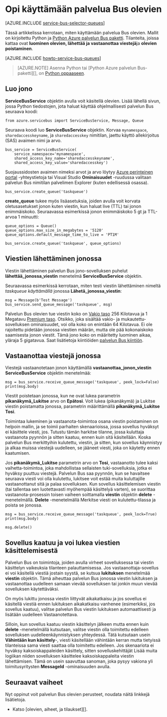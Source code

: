<properties 
    pageTitle="Voit käyttää palvelun Bus olevien Python | Microsoft Azure" 
    description="Opettele käyttämään Python peräisin olevien Azure palvelun Bus." 
    services="service-bus" 
    documentationCenter="python" 
    authors="sethmanheim" 
    manager="timlt" 
    editor=""/>

<tags 
    ms.service="service-bus" 
    ms.workload="na" 
    ms.tgt_pltfrm="na" 
    ms.devlang="python" 
    ms.topic="article" 
    ms.date="09/21/2016" 
    ms.author="sethm;lmazuel"/>


# <a name="how-to-use-service-bus-queues"></a>Opi käyttämään palvelua Bus olevien

[AZURE.INCLUDE [service-bus-selector-queues](../../includes/service-bus-selector-queues.md)]

Tässä artikkelissa kerrotaan, miten käyttämään palvelua Bus olevien. Mallit on kirjoitettu Python ja [Python Azure palvelun Bus paketti][]. Tilanteita, joissa kattaa ovat **luominen olevien, lähettää ja vastaanottaa viestejä**ja **olevien poistaminen**.

[AZURE.INCLUDE [howto-service-bus-queues](../../includes/howto-service-bus-queues.md)]

> [AZURE.NOTE] Asenna Python tai [Python Azure palvelun Bus-paketti][], on [Python oppaaseen](../python-how-to-install.md).

## <a name="create-a-queue"></a>Luo jono

**ServiceBusService** objektin avulla voit käsitellä olevien. Lisää lähellä sivun, jossa Python tiedostojen, jota haluat käyttää ohjelmallisesti palvelun Bus seuraava koodi:

```
from azure.servicebus import ServiceBusService, Message, Queue
```

Seuraava koodi luo **ServiceBusService** objektin. Korvaa `mynamespace`, `sharedaccesskeyname`, ja `sharedaccesskey` nimitilan, jaettu käyttö allekirjoitus (SAS) avaimen nimi ja arvo.

```
bus_service = ServiceBusService(
    service_namespace='mynamespace',
    shared_access_key_name='sharedaccesskeyname',
    shared_access_key_value='sharedaccesskey')
```

Suojaussidosten avaimen nimeksi arvot ja arvo löytyy [Azure perinteinen portal][] -yhteystietoja tai Visual Studio **Ominaisuudet** -ruudussa valitaan palvelun Bus nimitilan palvelimen Explorer (kuten edellisessä osassa).

```
bus_service.create_queue('taskqueue')
```

**create_queue** tukee myös lisäasetuksia, joiden avulla voit korvata oletusasetukset jonon kuten viestin, kun haluat live (TTL) tai jonon enimmäiskoko. Seuraavassa esimerkissä jonon enimmäiskoko 5 gt ja TTL-arvoa 1 minuutti:

```
queue_options = Queue()
queue_options.max_size_in_megabytes = '5120'
queue_options.default_message_time_to_live = 'PT1M'

bus_service.create_queue('taskqueue', queue_options)
```

## <a name="send-messages-to-a-queue"></a>Viestien lähettäminen jonossa

Viestin lähettäminen palvelun Bus jono-sovelluksen puhelut **lähettää\_jonossa\_viestin** menetelmä **ServiceBusService** objektin.

Seuraavassa esimerkissä kerrotaan, miten testi viestin lähettäminen nimeltä *taskqueue käyttämällä* jonossa **Lähetä\_jonossa\_viestin**:

```
msg = Message(b'Test Message')
bus_service.send_queue_message('taskqueue', msg)
```

Palvelun Bus olevien tue viestin koko on [Vakio taso](service-bus-premium-messaging.md) 256 Kilotavua ja 1 Megatavu [Premium taso](service-bus-premium-messaging.md). Otsikko, joka sisältää vakio- ja mukautettu-sovelluksen ominaisuudet, voi olla koko on enintään 64 Kilotavua. Ei ole rajoitettu pidetään jonossa viestien määrän, mutta ole pää kokonaiskoko saamisesta jonon viestit. Tämä jono koko on määritetty luominen aikaa, yläraja 5 gigatavua. Saat lisätietoja kiintiöiden [palvelun Bus kiintiön][].

## <a name="receive-messages-from-a-queue"></a>Vastaanottaa viestejä jonossa

Viestejä vastaanotetaan jonon käyttämällä **vastaanottaa\_jonon\_viestin** **ServiceBusService** objektin menetelmää:

```
msg = bus_service.receive_queue_message('taskqueue', peek_lock=False)
print(msg.body)
```

Viestit poistetaan jonossa, kun ne ovat lukea parametrin **pikanäkymä\_Lukitse** arvo on **Epätosi**. Voit lukea (pikanäkymä) ja Lukitse viestin poistamatta jonossa, parametrin määrittämällä **pikanäkymä\_Lukitse** **Tosi**.

Toimintaa lukeminen ja vastaanota-toimintoa osana viestin poistaminen on helpoin mallin, ja se toimii parhaiten skenaarioissa, jossa sovellus hyväksyt ei käsittele viesti, jos. Tutustu tämän harkitse tilanne, jossa kuluttaja vastaanota pyynnön ja sitten kaatuu, ennen kuin sitä käsitellään. Koska palvelun Bus merkittyihin kulutettu, viestin, ja sitten, kun sovellus käynnistyy ja alkaa muissa viestejä uudelleen, se jääneet viesti, joka on käytetty ennen kaatumisen.

Jos **pikanäkymä\_Lukitse** parametrin arvo on **Tosi**, vastaanotto tulee kaksi vaihetta-toimintoa, joka mahdollistaa sellaisten tuki-sovelluksia, jotka ei hyväksy puuttuu viestejä. Palvelun Bus saa pyynnön, kun se havaitsee seuraava viesti voi olla kulutettu, lukitsee voit estää muita kuluttajille vastaanottanut sitä ja palaa sovelluksen. Kun sovellus käsittelemisen viestin (tai tallentaa sen luotettavasti myöhempää käsittelyä varten), se suorittaa vastaanota-prosessin toisen vaiheen soittamalla **viestin** objektin **delete** -menetelmällä. **Delete** -menetelmällä Merkitse viesti on kulutettu-tilassa ja poista se jonossa.

```
msg = bus_service.receive_queue_message('taskqueue', peek_lock=True)
print(msg.body)

msg.delete()
```

## <a name="how-to-handle-application-crashes-and-unreadable-messages"></a>Sovellus kaatuu ja voi lukea viestien käsittelemisestä

Palvelun Bus on toimintoja, joiden avulla virheet sovelluksessa tai viestin käsittelyn vaikeuksia tilanteen palauttamisessa. Jos vastaanottaja-sovellus ei voi käsitellä viestiä jostain syystä, se kutsua **lukituksen** menetelmää **viestin** objektin. Tämä aiheuttaa palvelun Bus jonossa viestin lukituksen ja vastaanottaa uudelleen samaan vievää sovelluksen tai jonkin muun vievää sovelluksen käytettäväksi.

On myös lukittu jonossa viestin liittyvät aikakatkaisu ja jos sovellus ei käsitellä viestiä ennen lukituksen aikakatkaisu vanhenee (esimerkiksi, jos sovellus kaatuu), valitse palvelun Bus viestin lukituksen automaattisesti ja lisätään uudelleen Vastaanotettava.

Silloin, kun sovellus kaatuu viestin käsittelyn jälkeen mutta ennen kuin **delete** -menetelmällä kutsutaan, valitse viestin olla toimitettu edelleen sovelluksen uudelleenkäynnistyksen yhteydessä. Tätä kutsutaan usein **Vähintään kun käsittely**-, viesti käsitellään vähintään kerran mutta tietyissä tilanteissa sama viesti saattaa olla toimitettu edelleen. Jos skenaariota ei hyväksy kaksoiskappaleiden käsittely, sitten sovelluskehittäjät Lisää muita logiikan niiden sovelluksen käsittelee kaksoiskappaleita viestin lähettämisen. Tämä on usein saavuttaa sanoman, joka pysyy vakiona yli toimitusyritysten **MessageId** -ominaisuuden avulla.

## <a name="next-steps"></a>Seuraavat vaiheet

Nyt oppinut voit palvelun Bus olevien perusteet, noudata näitä linkkejä lisätietoja.

-   Katso [olevien, aiheet, ja tilaukset][].

[Azure perinteinen portal]: https://manage.windowsazure.com
[Python Azure palvelun Bus paketti]: https://pypi.python.org/pypi/azure-servicebus  
[Olevien, aiheet ja tilaukset]: service-bus-queues-topics-subscriptions.md
[Palvelun Bus kiintiön]: service-bus-quotas.md
 
